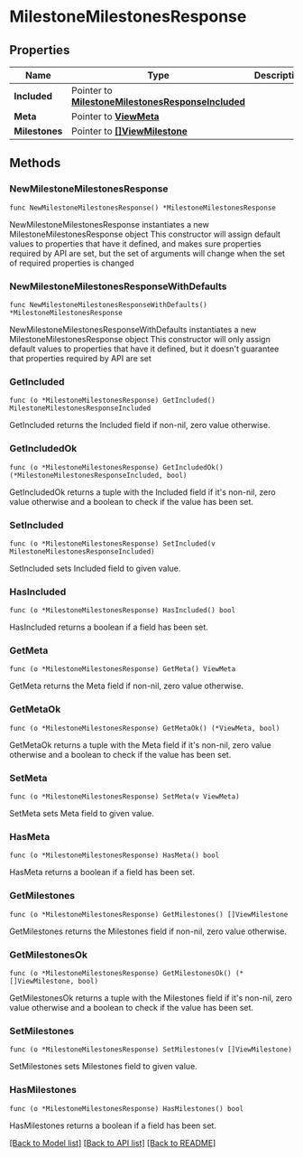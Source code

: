 # MilestoneMilestonesResponse

## Properties

Name | Type | Description | Notes
------------ | ------------- | ------------- | -------------
**Included** | Pointer to [**MilestoneMilestonesResponseIncluded**](MilestoneMilestonesResponseIncluded.md) |  | [optional] 
**Meta** | Pointer to [**ViewMeta**](ViewMeta.md) |  | [optional] 
**Milestones** | Pointer to [**[]ViewMilestone**](ViewMilestone.md) |  | [optional] 

## Methods

### NewMilestoneMilestonesResponse

`func NewMilestoneMilestonesResponse() *MilestoneMilestonesResponse`

NewMilestoneMilestonesResponse instantiates a new MilestoneMilestonesResponse object
This constructor will assign default values to properties that have it defined,
and makes sure properties required by API are set, but the set of arguments
will change when the set of required properties is changed

### NewMilestoneMilestonesResponseWithDefaults

`func NewMilestoneMilestonesResponseWithDefaults() *MilestoneMilestonesResponse`

NewMilestoneMilestonesResponseWithDefaults instantiates a new MilestoneMilestonesResponse object
This constructor will only assign default values to properties that have it defined,
but it doesn't guarantee that properties required by API are set

### GetIncluded

`func (o *MilestoneMilestonesResponse) GetIncluded() MilestoneMilestonesResponseIncluded`

GetIncluded returns the Included field if non-nil, zero value otherwise.

### GetIncludedOk

`func (o *MilestoneMilestonesResponse) GetIncludedOk() (*MilestoneMilestonesResponseIncluded, bool)`

GetIncludedOk returns a tuple with the Included field if it's non-nil, zero value otherwise
and a boolean to check if the value has been set.

### SetIncluded

`func (o *MilestoneMilestonesResponse) SetIncluded(v MilestoneMilestonesResponseIncluded)`

SetIncluded sets Included field to given value.

### HasIncluded

`func (o *MilestoneMilestonesResponse) HasIncluded() bool`

HasIncluded returns a boolean if a field has been set.

### GetMeta

`func (o *MilestoneMilestonesResponse) GetMeta() ViewMeta`

GetMeta returns the Meta field if non-nil, zero value otherwise.

### GetMetaOk

`func (o *MilestoneMilestonesResponse) GetMetaOk() (*ViewMeta, bool)`

GetMetaOk returns a tuple with the Meta field if it's non-nil, zero value otherwise
and a boolean to check if the value has been set.

### SetMeta

`func (o *MilestoneMilestonesResponse) SetMeta(v ViewMeta)`

SetMeta sets Meta field to given value.

### HasMeta

`func (o *MilestoneMilestonesResponse) HasMeta() bool`

HasMeta returns a boolean if a field has been set.

### GetMilestones

`func (o *MilestoneMilestonesResponse) GetMilestones() []ViewMilestone`

GetMilestones returns the Milestones field if non-nil, zero value otherwise.

### GetMilestonesOk

`func (o *MilestoneMilestonesResponse) GetMilestonesOk() (*[]ViewMilestone, bool)`

GetMilestonesOk returns a tuple with the Milestones field if it's non-nil, zero value otherwise
and a boolean to check if the value has been set.

### SetMilestones

`func (o *MilestoneMilestonesResponse) SetMilestones(v []ViewMilestone)`

SetMilestones sets Milestones field to given value.

### HasMilestones

`func (o *MilestoneMilestonesResponse) HasMilestones() bool`

HasMilestones returns a boolean if a field has been set.


[[Back to Model list]](../README.md#documentation-for-models) [[Back to API list]](../README.md#documentation-for-api-endpoints) [[Back to README]](../README.md)


